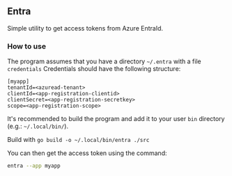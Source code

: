 ## Entra

Simple utility to get access tokens from Azure EntraId.  

### How to use

The program assumes that you have a directory `~/.entra` with a file `credentials` 
Credentials should have the following structure:  
```
[myapp]
tenantId=<azuread-tenant>
clientId=<app-registration-clientid>
clientSecret=<app-registration-secretkey>
scope=<app-registration-scope>
```

It's recommended to build the program and add it to your user `bin` directory (e.g.: `~/.local/bin/`).  

Build with `go build -o ~/.local/bin/entra ./src`

You can then get the access token using the command:  
```sh
entra --app myapp
```
